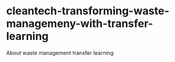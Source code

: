 # cleantech-transforming-waste-managemeny-with-transfer-learning
About waste management transfer learning
